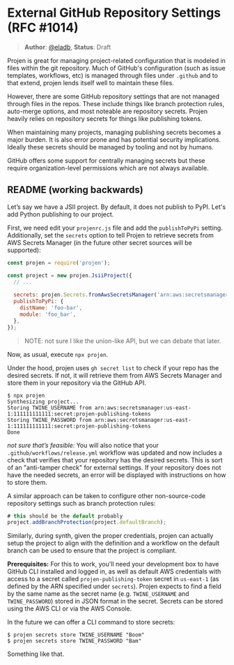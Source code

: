 # External GitHub Repository Settings (RFC #1014)

> **Author**: [@eladb](https://github.com/eladb), **Status**: Draft

Projen is great for managing project-related configuration that is modeled in
files within the git repository. Much of GitHub's configuration (such as issue
templates, workflows, etc) is managed through files under `.github` and to that
extend, projen lends itself well to maintain these files.

However, there are some GitHub repository settings that are not managed through
files in the repos. These include things like branch protection rules,
auto-merge options, and most noteable are repository secrets. Projen heavily
relies on repository secrets for things like publishing tokens.

When maintaining many projects, managing publishing secrets becomes a major
burden. It is also error prone and has potential security implications. Ideally
these secrets should be managed by tooling and not by humans.

GitHub offers some support for centrally managing secrets but these require
organization-level permissions which are not always available.

## README (working backwards)

Let’s say we have a JSII project. By default, it does not publish to PyPI. Let's
add Python publishing to our project.

First, we need edit your `projenrc.js` file and add the `publishToPyPi` setting.
Additionally, set the `secrets` option to tell Projen to retrieve secrets from
AWS Secrets Manager (in the future other secret sources will be supported):

```js
const projen = require('projen');

const project = new projen.JsiiProject({
  // ...
  
  secrets: projen.Secrets.fromAwsSecretsManager('arn:aws:secretsmanager:us-east-1:111111111111:secret:projen-publishing-tokens'),
  publishToPyPi: {
    distName: 'foo-bar',
    module: 'foo_bar',
  },
});
```

> NOTE: not sure I like the union-like API, but we can debate that later.

Now, as usual, execute `npx projen`.

Under the hood, projen uses `gh secret list` to check if your repo has the
desired secrets. If not, it will retrieve them from AWS Secrets Manager and
store them in your repository via the GitHub API.

```shell
$ npx projen
Synthesizing project...
Storing TWINE_USERNAME from arn:aws:secretsmanager:us-east-1:111111111111:secret:projen-publishing-tokens
Storing TWINE_PASSWORD from arn:aws:secretsmanager:us-east-1:111111111111:secret:projen-publishing-tokens
Done
```

_not sure that’s feasible:_ You will also notice that your
`.github/workflows/release.yml` workflow was updated and now includes a check
that verifies that your repository has the desired secrets. This is sort of an
"anti-tamper check" for external settings. If your repository does not have the
needed secrets, an error will be displayed with instructions on how to store
them.

A similar approach can be taken to configure other non-source-code repository
settings such as branch protection rules:

```js
# this should be the default probably
project.addBranchProtection(project.defaultBranch);
```

Similarly, during synth, given the proper credentials, projen can actually setup
the project to align with the definition and a workflow on the default branch
can be used to ensure that the project is compliant.

**Prerequisites:** For this to work, you'll need your development box to have
GitHub CLI installed and logged in, as well as default AWS credentials with
access to a secret called `projen-publishing-token` secret in `us-east-1` (as
defined by the ARN specified under `secrets`). Projen expects to find a field by
the same name as the secret name (e.g. `TWINE_USERNAME` and `TWINE_PASSWORD`)
stored in JSON format in the secret. Secrets can be stored using the AWS CLI or
via the AWS Console.

In the future we can offer a CLI command to store secrets:

```shell
$ projen secrets store TWINE_USERNAME "Boom"
$ projen secrets store TWINE_PASSWORD "Bam"
```

Something like that.
